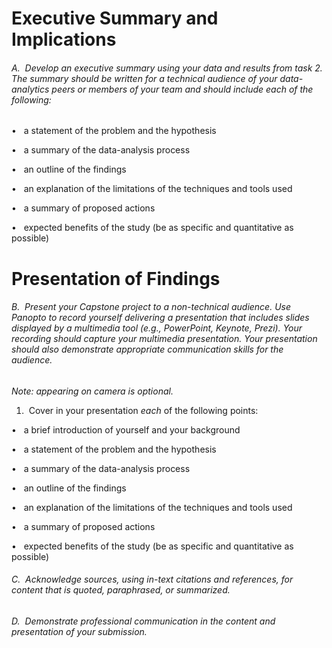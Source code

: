 # **Executive Summary and Implications**

###### A.  Develop an executive summary using your data and results from task 2. The summary should be written for a _technical audience_ of your data-analytics peers or members of your team and should include _each_ of the following: 

•   a statement of the problem and the hypothesis 

•   a summary of the data-analysis process

•   an outline of the findings  

•   an explanation of the limitations of the techniques and tools used

•   a summary of proposed actions

•   expected benefits of the study (be as specific and quantitative as possible)

# **Presentation of Findings**

###### B.  Present your Capstone project to a _non-technical audience_. Use Panopto to record yourself delivering a presentation that includes slides displayed by a multimedia tool (e.g., PowerPoint, Keynote, Prezi). Your recording should capture your multimedia presentation. Your presentation should also demonstrate appropriate communication skills for the audience.

_Note: appearing on camera is optional._

1.  Cover in your presentation _each_ of the following points:

•   a brief introduction of yourself and your background

•   a statement of the problem and the hypothesis 

•   a summary of the data-analysis process    

•   an outline of the findings 

•   an explanation of the limitations of the techniques and tools used 

•   a summary of proposed actions 

•   expected benefits of the study (be as specific and quantitative as possible)

###### C.  Acknowledge sources, using in-text citations and references, for content that is quoted, paraphrased, or summarized.

###### D.  Demonstrate professional communication in the content and presentation of your submission.